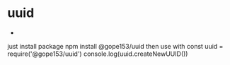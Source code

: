 # uuid
-
just install package
	npm install @gope153/uuid
then use with
	const uuid = require('@gope153/uuid')
	console.log(uuid.createNewUUID())
